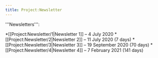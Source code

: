 ```yaml
---
title: Project:Newsletter
---
```


'''Newsletters''':

*[[Project:Newsletter/1|Newsletter 1]] – 4 July 2020
*[[Project:Newsletter/2|Newsletter 2]] – 11 July 2020 (7 days)
*[[Project:Newsletter/3|Newsletter 3]] – 19 September 2020 (70 days)
*[[Project:Newsletter/4|Newsletter 4]] – 7 February 2021 (141 days)